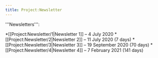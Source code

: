 ```yaml
---
title: Project:Newsletter
---
```


'''Newsletters''':

*[[Project:Newsletter/1|Newsletter 1]] – 4 July 2020
*[[Project:Newsletter/2|Newsletter 2]] – 11 July 2020 (7 days)
*[[Project:Newsletter/3|Newsletter 3]] – 19 September 2020 (70 days)
*[[Project:Newsletter/4|Newsletter 4]] – 7 February 2021 (141 days)